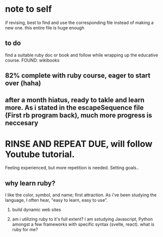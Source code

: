 # note to self

if revising, best to find and use the corresponding file instead of making a new one. this entire file is huge enough

## to do

find a suitable ruby doc or book and follow while wrapping up the educative course.
FOUND: wikibooks

## 82% complete with ruby course, eager to start over (haha)

## after a month hiatus, ready to takle and learn more. As i stated in the escapeSequence file (First rb program back), much more progress is neccesary

# RINSE AND REPEAT DUE, will follow Youtube tutorial.

Feeling experienced, but more repetition is needed. Setting goals..

## why learn ruby?

I like the color, symbol, and name; first attraction. As i've been studying the language, I often hear, "easy to learn, easy to use".

1. build dynamic web sites

2. am i utilizing ruby to it's full extent? I am sstudying Javascript, Python amongst a few frameworks with specific syntax (svelte, react). what is ruby for me?

